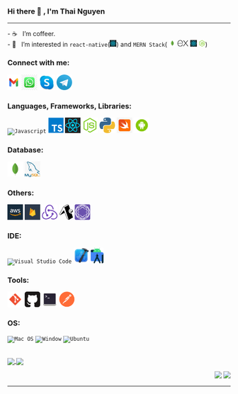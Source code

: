 ### Hi there 👋 , I'm Thai Nguyen

<hr/>
- ☕️ &nbsp I’m coffeer.<br/>
- 👀 &nbsp I’m interested in <code>react-native</code>(<code><img height="15" title="Javascript" src="https://raw.githubusercontent.com/thainquet/thainquet/main/language/react.png"></code>) and <code>MERN Stack</code>(
<code><img height="15" title="MongoDB" src="https://raw.githubusercontent.com/thainquet/thainquet/main/db/mongodb.png"></code>
<code><img height="15" title="ExpressJS" src="https://raw.githubusercontent.com/thainquet/thainquet/main/language/express.png"></code>
<code><img height="15" title="ReactJS" src="https://raw.githubusercontent.com/thainquet/thainquet/main/language/react.png"></code>
<code><img height="15" title="NodeJS" src="https://raw.githubusercontent.com/thainquet/thainquet/main/language/nodejs.png"></code>)<br/>

### Connect with me:

<code>[<img height="35" alt="thainq00@gmail.com | Gmail" width="28px" src="https://raw.githubusercontent.com/edent/SuperTinyIcons/master/images/svg/gmail.svg">][gmail]</code>
<code>[<img height="35" title="Whatsapp" src="https://raw.githubusercontent.com/thainquet/thainquet/main/contact/whatsapp.png">][whatsapp]</code>
<code>[<img height="35" title="Skype" src="https://raw.githubusercontent.com/thainquet/thainquet/main/contact/skype.png">][skype]</code>
<code>[<img height="35" title="Telegram" src="https://raw.githubusercontent.com/thainquet/thainquet/main/contact/telegram.png">][telegram]</code>
<br/>

### Languages, Frameworks, Libraries:

<code><img height="35" title="Javascript" src="https://camo.githubusercontent.com/9496882abd182958bcea4238ab44f7eb8928d7a4144c150f18f6c55ceb9b4490/68747470733a2f2f6564656e742e6769746875622e696f2f537570657254696e7949636f6e732f696d616765732f7376672f6a6176617363726970742e737667"></code>
<code><img height="35" title="TypeScript" src="https://raw.githubusercontent.com/thainquet/thainquet/main/language/typescript.png"></code>
<code><img height="35" title="ReactJs/React Native" src="https://raw.githubusercontent.com/thainquet/thainquet/main/language/react.png"></code>
<code><img height="35" title="NodeJs" src="https://raw.githubusercontent.com/thainquet/thainquet/main/language/nodejs.png"></code>
<code><img height="35" title="Python" src="https://raw.githubusercontent.com/thainquet/thainquet/main/language/python.png"></code>
<code><img height="35" title="Swift" src="https://raw.githubusercontent.com/thainquet/thainquet/main/language/swift.png"></code>
<code><img height="35" title="Android" src="https://raw.githubusercontent.com/thainquet/thainquet/main/language/android.png"></code>

### Database:

<code><img height="35" title="MongoDB" src="https://raw.githubusercontent.com/thainquet/thainquet/main/db/mongodb.png"></code>
<code><img height="35" title="Mysql" src="https://raw.githubusercontent.com/thainquet/thainquet/main/db/mysql.png"></code>

### Others:

<code><img height="35" title="AWS" src="https://raw.githubusercontent.com/thainquet/thainquet/main/other/aws.png"></code>
<code><img height="35" title="Firebase" src="https://raw.githubusercontent.com/thainquet/thainquet/main/other/firebase.png"></code>
<code><img height="35" title="Redux" src="https://raw.githubusercontent.com/thainquet/thainquet/main/other/redux.png"></code>
<code><img height="35" title="Expo" src="https://raw.githubusercontent.com/thainquet/thainquet/main/other/expo.png"></code>
<code><img height="35" title="React Navigation" src="https://raw.githubusercontent.com/thainquet/thainquet/main/other/reactnavigation.png"></code>

### IDE:

<code><img height="35" title="Visual Studio Code" src="https://img.icons8.com/color/48/000000/visual-studio-code-2019.png"></code>
<code><img height="35" title="Xcode" src="https://raw.githubusercontent.com/thainquet/thainquet/main/ide/xcode.png"></code>
<code><img height="35" title="Android Studio" src="https://raw.githubusercontent.com/thainquet/thainquet/main/ide/as.png"></code>

### Tools:

<code><img height="35" title="Git" src="https://raw.githubusercontent.com/edent/SuperTinyIcons/master/images/svg/git.svg"></code>
<code><img height="35" title="Github" src="https://raw.githubusercontent.com/edent/SuperTinyIcons/master/images/svg/github.svg"></code>
<code><img height="35" title="Terminal" src="https://raw.githubusercontent.com/thainquet/thainquet/main/tool/terminal.png"></code>
<code><img height="35" title="Postman" src="https://raw.githubusercontent.com/thainquet/thainquet/main/tool/postman.png"></code>

### OS:

<code><img height="35" title="Mac OS" src="https://camo.githubusercontent.com/73bd7cb04728a3ba23bd6aa6740f7c8b585df12db44f4492ec46fc8e30b2115f/68747470733a2f2f6564656e742e6769746875622e696f2f537570657254696e7949636f6e732f696d616765732f7376672f6d61636f732e737667"></code>
<code><img height="35" title="Window" src="https://camo.githubusercontent.com/05eece38536aac5c8437e2cb46362e545443a80922c5e28463530726a6d186ac/68747470733a2f2f6564656e742e6769746875622e696f2f537570657254696e7949636f6e732f696d616765732f7376672f77696e646f77732e737667"></code>
<code><img height="35" title="Ubuntu" src="https://camo.githubusercontent.com/c100a44b540f6bcea3f7bae169d5f75b44e8994a83deeaf2e9b7e7f9523c8bd3/68747470733a2f2f6564656e742e6769746875622e696f2f537570657254696e7949636f6e732f696d616765732f7376672f7562756e74752e737667"></code>

<br/>

<a href="https://github.com/thainquet" align="left">
  <img align="center" src="https://github-readme-stats.vercel.app/api/top-langs/?username=thainquet&layout=compact&theme=radical" />
</a>

<a href="https://github.com/thainquet" align="right">
  <img align="center" src="https://github-readme-stats.vercel.app/api?username=thainquet&show_icons=true&theme=radical" />
</a>

<p align="right">
  <img src="https://komarev.com/ghpvc/?username=thainquet&style=plastic&label=Views"><img>
  <img src="https://badges.pufler.dev/visits/thainquet/thainquet?color=black&logo=github" />
</p>


<hr/>

[gmail]: mailto:thainq00@gmail.com
[telegram]: https://telegram.me/sherry_00
[whatsapp]: https://api.whatsapp.com/send?phone=+84357717794
[skype]: https://join.skype.com/invite/YdMomWNchwTt
